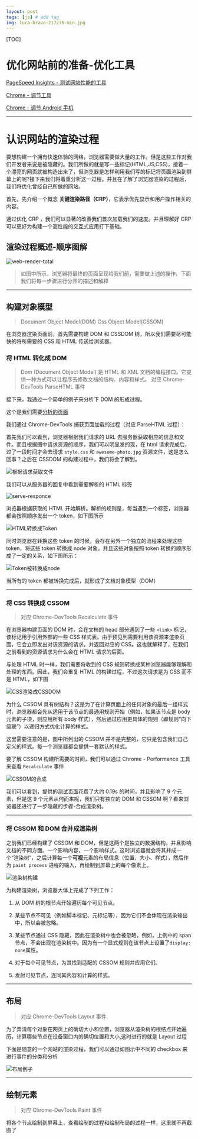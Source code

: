 ```yaml
---
layout: post
tags: [js] # add tag
img: luca-bravo-217276-min.jpg
---
```


[TOC]

# 优化网站前的准备-优化工具

[PageSpeed Insights - 测试网站性能的工具](https://developers.google.com/speed/pagespeed/insights/)
        
[Chrome - 调节工具](https://developers.google.com/web/tools/chrome-devtools/?hl=zh-cn)

[Chrome - 调节 Android 手机](https://developers.google.com/web/tools/chrome-devtools/remote-debugging/?utm_source=dcc&utm_medium=redirect&utm_campaign=2016q3)

---


#  认识网站的渲染过程

要想构建一个拥有快速体验的网络，浏览器需要做大量的工作。但是这些工作对我们开发者来说是被隐藏的。我们所做的就是写一些标记(HTML,JS,CSS)，接着一个漂亮的网页就被构造出来了，但浏览器是怎样利用我们写的标记将页面渲染到屏幕上的呢?接下来我们将着重分析这一过程。并且在了解了浏览器渲染的过程后，我们将优化曾经自己所做的网站。

首先，先介绍一个概念 **关键渲染路径（CRP）**，它表示优先显示和用户操作相关的内容。

通过优化 CRP ，我们可以显著的改善我们首次加载我们的速度。并且理解好 CRP 可以更好为构建一个高性能的交互式应用打下基础。


## 渲染过程概述-顺序图解

![web-render-total](/assets/img/15136586994490.jpg)

> 如图中所示，浏览器将最终的页面呈现给我们前，需要做上述的操作，下面我们将每一步骤进行分开的描述和解释

---

## 构建对象模型

>Document Object Model(DOM)
>Css Object Model(CSSOM)

在浏览器渲染页面前，首先需要构建 DOM 和 CSSDOM 树，所以我们需要尽可能快的将所需要的 CSS 和 HTML 传送给浏览器。

### 将 HTML 转化成 DOM

> Dom (Document Object Model) 是 HTML 和 XML 文档的编程接口。它提供一种方式可以让程序去修改文档的结构、内容和样式。
> 对应 Chrome-DevTools ParseHTML 事件

接下来，我通过一个简单的例子来分析下 DOM 的形成过程。

这个是我们需要[分析的页面](https://googlesamples.github.io/web-fundamentals/fundamentals/performance/critical-rendering-path/basic_dom.html)

我们通过 Chrome-DevTools 捕获页面加载的过程（对应 ParseHTML 过程）：

首先我们可以看到，浏览器根据我们请求的 URL 去服务器获取相应的信息和文件。而且根据图中请求资源的顺序，我们可以明显发的现，在 html 请求完成后，过了一段时间才会去请求 `style.css` 和 `awesome-photo.jpg` 资源文件，这是怎么回事？之后在 CSSDOM 的构建过程中，我们将会了解到。

![根据请求获取文件](/assets/img/15136627460848.jpg)

我们可以从服务器的回复中看到需要解析的 HTML 标签

![serve-responce](/assets/img/15136628258672.jpg)


浏览器根据获取的 HTML 开始解析。解析的规则是，每当遇到一个标签，浏览器都会按照顺序发出一个 token，如下图所示

![HTML转换成Token](/assets/img/15120238413376.jpg)

同时浏览器在转换这些 token 的时候，会存在另外一个独立的流程来处理这些 token，将这些 token 转换成 node 对象。并且这些对象按照 token 转换的顺序形成了一定的关系，如下图所示：

![Token被转换成node](/assets/img/15120242445961.jpg)

当所有的 token 都被转换完成后，就形成了文档对象模型（DOM）

---

### 将 CSS 转换成 CSSOM

> 对应 Chrome-DevTools Recalculate 事件

在浏览器构建页面的 DOM 时，会在文档的 head 部分遇到了一些 `<link>` 标记，该标记用于引用外部的一些 CSS 样式表。由于预见到需要利用该资源来渲染页面，它会立即发出对该资源的请求，并返回对应的 CSS。这也就解释了，在我们之前看到的资源请求为什么会在 HTML 请求的后面。

与处理 HTML 时一样，我们需要将收到的 CSS 规则转换成某种浏览器能够理解和处理的东西。因此，我们会重复 HTML 的构建过程，不过这次请求是为 CSS 而不是 HTML，如下图

![CSS渲染成CSSDOM](/assets/img/15120260855725.jpg)

为什么 CSSOM 具有树结构？这是为了在计算页面上的任何对象的最后一组样式时，浏览器都会先从适用于该节点的最通用规则开始（例如，如果该节点是 body 元素的子项，则应用所有 body 样式），然后通过应用更具体的规则（即规则“向下级联”）以递归方式优化计算的样式。

这里需要注意的是，图中所列出的 CSSOM 并不是完整的，它只是包含我们自己定义的样式。每一个浏览器都会提供一套默认的样式。

要了解 CSSOM 构建所需要的时间，我们可以通过 Chrome - Performance 工具来查看 `Recalculate` 事件

![CSSOM的合成](/assets/img/15136660751180.jpg)

我们可以看到，提供的[测试页面](https://googlesamples.github.io/web-fundamentals/fundamentals/performance/critical-rendering-path/basic_dom.html)花费了大约 0.19s 的时间，并且影响了 9 个元素，但是这 9 个元素从何而来呢，我们只有独立的 DOM 和 CSSOM 啊？看来浏览器还进行了一步隐藏的步骤-合成渲染树。

---

### 将 CSSOM 和 DOM 合并成渲染树

之前我们已经构建了 CSSOM 和 DOM，但是这两个是独立的数据结构，并且影响文档的不同方面。一个影响内容，一个影响样式。这时浏览器就会将其并成一个“渲染树”，之后计算每一个**可视**元素的布局信息（位置，大小、样式），然后作为 `paint process` 进程的输入，再绘制到屏幕上的每个像素上。

![渲染树构建](/assets/img/15120281427001.jpg)

为构建渲染树，浏览器大体上完成了下列工作：

1. 从 DOM 树的根节点开始遍历每个可见节点。

2. 某些节点不可见（例如脚本标记、元标记等），因为它们不会体现在渲染输出中，所以会被忽略。
3. 某些节点通过 CSS 隐藏，因此在渲染树中也会被忽略，例如，上例中的 span 节点，不会出现在渲染树中。因为有一个显式规则在该节点上设置了`display: none`属性。
4. 对于每个可见节点，为其找到适配的 CSSOM 规则并应用它们。
5. 发射可见节点，连同其内容和计算的样式。

---

## 布局

> 对应 Chrome-DevTools Layout 事件

为了弄清每个对象在网页上的确切大小和位置，浏览器从渲染树的根结点开始遍历，计算哪些节点在设备窗口内的确切位置和大小,这时进行的就是 Layout 过程

下面是随意的一个网站的渲染过程，我们可以通过如图示中不同的 checkbox 来进行事件的分类和分析

![布局例子](/assets/img/15136695166546.jpg)

---

## 绘制元素

> 对应 Chrome-DevTools Paint 事件

将各个节点绘制到屏幕上，查看绘制的过程和绘制布局的过程一样，这里就不再截图了

